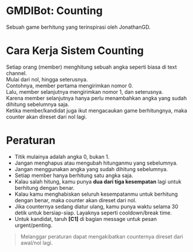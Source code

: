 # GMDIBot: Counting
Sebuah game berhitung yang terinspirasi oleh JonathanGD.

# Cara Kerja Sistem Counting
Setiap orang (member) menghitung sebuah angka seperti biasa di text channel. <br>
Mulai dari nol, hingga seterusnya. <br>
Contohnya, member pertama mengirimkan nomor 0. <br>
Lalu, member selanjutnya mengirimkan nomor 1, dan seterusnya. <br>
Karena member selanjutnya hanya perlu menambahkan angka yang sudah dihitung sebelumnya saja. <br>
Ketika member/kandidat juga ikut mengacaukan game berhitungnya, maka counter akan direset dari nol lagi.

# Peraturan
- Titik mulainya adalah angka 0, bukan 1.
- Jangan menghapus atau mengubah hitunganmu yang sebelumnya.
- Jangan menggunakan angka yang sudah dihitung sebelumnya.
- Setiap member hanya berhitung satu angka saja.
- Kalau salah hitung, kamu punya __dua dari tiga kesempatan__ lagi untuk berhitung dengan benar.
- Kalau kamu menghabiskan seluruh kesempatanmu untuk berhitung dengan benar, maka counter akan direset dari nol.
- Jika counternya sedang diatur ulang, kamu punya waktu selama 30 detik untuk bersiap-siap. Layaknya seperti cooldown/break time.
- Untuk kandidat, taruh **[C1]** di bagian message untuk pesan urgent/penting.
> Melanggar peraturan dapat mengakibatkan counternya direset dari awal/nol lagi.